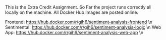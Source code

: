 This is the Extra Credit Assignment. So Far the project runs correctly all locally on the machine. All Docker Hub Images are posted online.

Frontend: https://hub.docker.com/r/gih6/sentiment-analysis-frontend \n
Sentimental: https://hub.docker.com/r/gih6/sentiment-analysis-logic \n
Web App: https://hub.docker.com/r/gih6/sentiment-analysis-web-app \n

